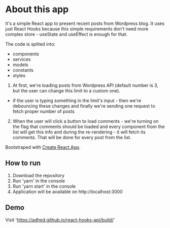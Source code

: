# About this app

It's a simple React app to present recent posts from Wordpress blog. It uses just React Hooks because this simple requirements don't need more complex store - useState and useEffect is enough for that.

The code is splited into:
- components
- services
- models
- constants
- styles

1) At first, we're loading posts from Wordpress API (default number is 3, but the user can change this limit to a custom one).
  - if the user is typing something in the limit's input - then we're debouncing these changes and finally we're sending one request to fetch proper number of posts
2) When the user will click a button to load comments - we're turning on the flag that comments should be loaded and every <Post> component from the list will get this info and during the re-rendering - it will fetch its comments. That will be done for every post from the list.
  
Bootstraped with [Create React App](https://github.com/facebook/create-react-app).

## How to run

1) Download the repository
2) Run 'yarn' in the console
3) Run 'yarn start' in the console
4) Application will be available on http://localhost:3000

## Demo

Visit 'https://adhed.github.io/react-hooks-api/build/'

